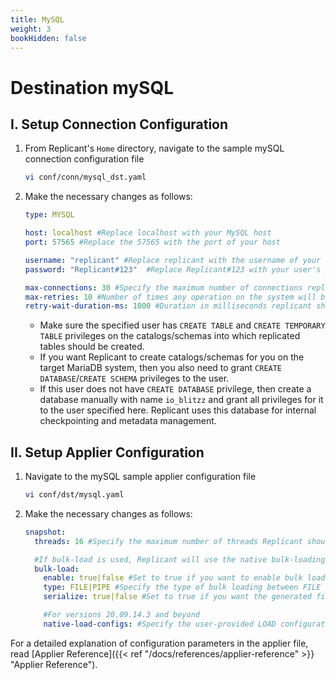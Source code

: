 ```yaml
---
title: MySQL
weight: 3
bookHidden: false   
---
```

# Destination mySQL

## I. Setup Connection Configuration

1. From Replicant's ```Home``` directory, navigate to the sample mySQL connection configuration file
    ```BASH
    vi conf/conn/mysql_dst.yaml
    ```
2. Make the necessary changes as follows:
    ```YAML
    type: MYSQL

    host: localhost #Replace localhost with your MySQL host
    port: 57565 #Replace the 57565 with the port of your host

    username: "replicant" #Replace replicant with the username of your user that connects to your MySQL server
    password: "Replicant#123"  #Replace Replicant#123 with your user's password

    max-connections: 30 #Specify the maximum number of connections replicant can open in MySQL
    max-retries: 10 #Number of times any operation on the system will be re-attempted on failures.
    retry-wait-duration-ms: 1000 #Duration in milliseconds replicant should wait before performing then next retry of a failed operation
    ```
      - Make sure the specified user has `CREATE TABLE` and `CREATE TEMPORARY TABLE` privileges on the catalogs/schemas into which replicated tables should be created.
      - If you want Replicant to create catalogs/schemas for you on the target MariaDB system, then you also need to grant `CREATE DATABASE`/`CREATE SCHEMA` privileges to the user.
      - If this user does not have `CREATE DATABASE` privilege, then create a database manually with name `io_blitzz` and grant all privileges for it to the user specified here. Replicant uses this database for internal checkpointing and metadata management.  

## II. Setup Applier Configuration

1. Navigate to the mySQL sample applier configuration file
    ```BASH
    vi conf/dst/mysql.yaml
    ```
2. Make the necessary changes as follows:
    ```YAML
    snapshot:
      threads: 16 #Specify the maximum number of threads Replicant should use for writing to the target

      #If bulk-load is used, Replicant will use the native bulk-loading capabilities of the target database
      bulk-load:
        enable: true|false #Set to true if you want to enable bulk loading
        type: FILE|PIPE #Specify the type of bulk loading between FILE and PIPE
        serialize: true|false #Set to true if you want the generated files to be applied in serial/parallel fashion

        #For versions 20.09.14.3 and beyond
        native-load-configs: #Specify the user-provided LOAD configuration string which will be appended to the s3 specific LOAD SQL command
    ```

For a detailed explanation of configuration parameters in the applier file, read [Applier Reference]({{< ref "/docs/references/applier-reference" >}} "Applier Reference").

